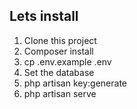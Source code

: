 ## Lets install
1. Clone this project
2. Composer install
3. cp .env.example .env
4. Set the database
5. php artisan key:generate
6. php artisan serve